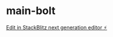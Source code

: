 # main-bolt

[Edit in StackBlitz next generation editor ⚡️](https://stackblitz.com/~/github.com/connetophile/main-bolt)